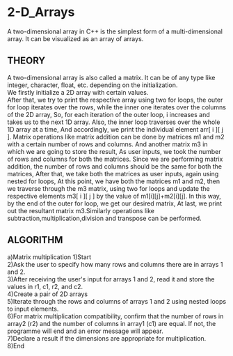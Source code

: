 # 2-D_Arrays
A two-dimensional array in C++ is the simplest form of a multi-dimensional array. It can be visualized as an array of arrays.

## THEORY
A two-dimensional array is also called a matrix. It can be of any type like integer, character, float, etc. depending on the initialization.<br>
We firstly initialize a 2D array with certain values.<br>
After that, we try to print the respective array using two for loops,
the outer for loop iterates over the rows, while the inner one iterates over the columns of the 2D array,
So, for each iteration of the outer loop, i increases and takes us to the next 1D array. Also, the inner loop traverses over the whole 1D array at a time,
And accordingly, we print the individual element arr[ i ][ j ].
Matrix operations like matrix addition can be done by matrices m1 and m2 with a certain number of rows and columns. And another matrix m3 in which we are going to store the result,
As user inputs, we took the number of rows and columns for both the matrices. Since we are performing matrix addition, the number of rows and columns should be the same for both the matrices,
After that, we take both the matrices as user inputs, again using nested for loops,
At this point, we have both the matrices m1 and m2,
then we traverse through the m3 matrix, using two for loops and update the respective elements m3[ i ][ j ] by the value of m1[i][j]+m2[i][j]. In this way, by the end of the outer for loop, we get our desired matrix,
At last, we print out the resultant matrix m3.Similarly operations like subtraction,multiplication,division and transpose can be performed.

## ALGORITHM
a)Matrix multiplication
1)Start<br>
2)Ask the user to specify how many rows and columns there are in arrays 1 and 2.<br>
3)After receiving the user's input for arrays 1 and 2, read it and store the values in r1, c1, r2, and c2.<br>
4)Create a pair of 2D arrays<br>
5)Iterate through the rows and columns of arrays 1 and 2 using nested loops to input elements.<br>
6)For matrix multiplication compatibility, confirm that the number of rows in array2 (r2) and the number of columns in array1 (c1) are equal. If not, the programme will end and an error message will appear.<br>
7)Declare a result if the dimensions are appropriate for multiplication.<br>
8)End<br>
